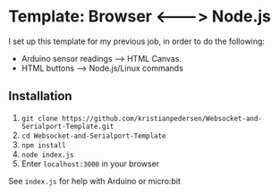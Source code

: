 # Template: Browser <---> Node.js
I set up this template for my previous job, in order to do the following:
* Arduino sensor readings --> HTML Canvas.
* HTML buttons --> Node.js/Linux commands
## Installation

1. `git clone https://github.com/kristianpedersen/Websocket-and-Serialport-Template.git`
2. `cd Websocket-and-Serialport-Template`
3. `npm install`
4. `node index.js`
5. Enter `localhost:3000` in your browser

See `index.js` for help with Arduino or micro:bit